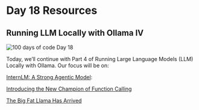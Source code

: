 # Day 18 Resources

## Running LLM Locally with Ollama IV

![100 days of code Day 18](../../Images/Day18.jpg)

Today, we’ll continue with Part 4 of Running Large Language Models (LLM) Locally with Ollama. Our focus will be on:

[InternLM: A Strong Agentic Model](https://youtu.be/DZ_KNlF1fs0?si=ACWeDjA4Jc1l9BAd):

[Introducing the New Champion of Function Calling](https://youtu.be/A2YnVQ1T3Lg?si=qw_Lx0f8j6cut5rc)

[The Big Fat Llama Has Arrived](https://youtu.be/STp-xHmRSeE?si=_vM1PqnFNCOUD4KC)

